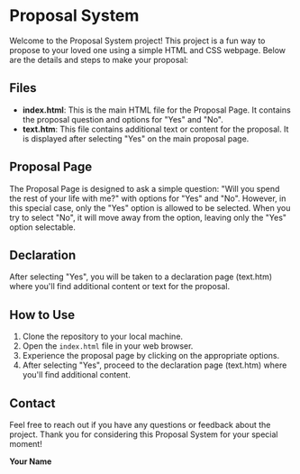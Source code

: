 # Proposal System

Welcome to the Proposal System project! This project is a fun way to propose to your loved one using a simple HTML and CSS webpage. Below are the details and steps to make your proposal:

## Files

- **index.html**: This is the main HTML file for the Proposal Page. It contains the proposal question and options for "Yes" and "No".
- **text.htm**: This file contains additional text or content for the proposal. It is displayed after selecting "Yes" on the main proposal page.

## Proposal Page

The Proposal Page is designed to ask a simple question: "Will you spend the rest of your life with me?" with options for "Yes" and "No". However, in this special case, only the "Yes" option is allowed to be selected. When you try to select "No", it will move away from the option, leaving only the "Yes" option selectable.

## Declaration

After selecting "Yes", you will be taken to a declaration page (text.htm) where you'll find additional content or text for the proposal.

## How to Use

1. Clone the repository to your local machine.
2. Open the `index.html` file in your web browser.
3. Experience the proposal page by clicking on the appropriate options.
4. After selecting "Yes", proceed to the declaration page (text.htm) where you'll find additional content.

## Contact

Feel free to reach out if you have any questions or feedback about the project. Thank you for considering this Proposal System for your special moment!

**Your Name**
